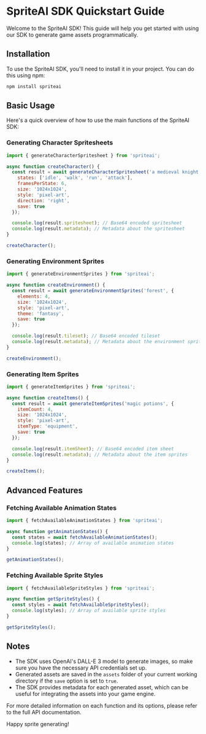 # SpriteAI SDK Quickstart Guide

Welcome to the SpriteAI SDK! This guide will help you get started with using our SDK to generate game assets programmatically.

## Installation

To use the SpriteAI SDK, you'll need to install it in your project. You can do this using npm:

```bash
npm install spriteai
```

## Basic Usage

Here's a quick overview of how to use the main functions of the SpriteAI SDK:

### Generating Character Spritesheets

```javascript
import { generateCharacterSpritesheet } from 'spriteai';

async function createCharacter() {
  const result = await generateCharacterSpritesheet('a medieval knight', {
    states: ['idle', 'walk', 'run', 'attack'],
    framesPerState: 6,
    size: '1024x1024',
    style: 'pixel-art',
    direction: 'right',
    save: true
  });

  console.log(result.spritesheet); // Base64 encoded spritesheet
  console.log(result.metadata); // Metadata about the spritesheet
}

createCharacter();
```

### Generating Environment Sprites

```javascript
import { generateEnvironmentSprites } from 'spriteai';

async function createEnvironment() {
  const result = await generateEnvironmentSprites('forest', {
    elements: 4,
    size: '1024x1024',
    style: 'pixel-art',
    theme: 'fantasy',
    save: true
  });

  console.log(result.tileset); // Base64 encoded tileset
  console.log(result.metadata); // Metadata about the environment sprites
}

createEnvironment();
```

### Generating Item Sprites

```javascript
import { generateItemSprites } from 'spriteai';

async function createItems() {
  const result = await generateItemSprites('magic potions', {
    itemCount: 4,
    size: '1024x1024',
    style: 'pixel-art',
    itemType: 'equipment',
    save: true
  });

  console.log(result.itemSheet); // Base64 encoded item sheet
  console.log(result.metadata); // Metadata about the item sprites
}

createItems();
```

## Advanced Features

### Fetching Available Animation States

```javascript
import { fetchAvailableAnimationStates } from 'spriteai';

async function getAnimationStates() {
  const states = await fetchAvailableAnimationStates();
  console.log(states); // Array of available animation states
}

getAnimationStates();
```

### Fetching Available Sprite Styles

```javascript
import { fetchAvailableSpriteStyles } from 'spriteai';

async function getSpriteStyles() {
  const styles = await fetchAvailableSpriteStyles();
  console.log(styles); // Array of available sprite styles
}

getSpriteStyles();
```

## Notes

- The SDK uses OpenAI's DALL-E 3 model to generate images, so make sure you have the necessary API credentials set up.
- Generated assets are saved in the `assets` folder of your current working directory if the `save` option is set to `true`.
- The SDK provides metadata for each generated asset, which can be useful for integrating the assets into your game engine.

For more detailed information on each function and its options, please refer to the full API documentation.

Happy sprite generating!